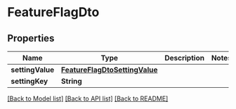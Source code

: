 # FeatureFlagDto

## Properties
Name | Type | Description | Notes
------------ | ------------- | ------------- | -------------
**settingValue** | [**FeatureFlagDtoSettingValue**](FeatureFlagDtoSettingValue.md) |  | 
**settingKey** | **String** |  | 

[[Back to Model list]](../README.md#documentation-for-models) [[Back to API list]](../README.md#documentation-for-api-endpoints) [[Back to README]](../README.md)



